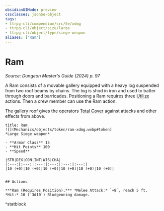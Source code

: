 ```yaml
---
obsidianUIMode: preview
cssclasses: json5e-object
tags:
- ttrpg-cli/compendium/src/5e/xdmg
- ttrpg-cli/object/size/large
- ttrpg-cli/object/type/siege-weapon
aliases: ["Ram"]
---
```

# Ram
*Source: Dungeon Master's Guide (2024) p. 97*  

A Ram consists of a movable gallery equipped with a heavy log suspended from two roof beams by chains. The log is shod in iron and used to batter through doors and barricades. Positioning a Ram requires three [Utilize](Mechanics/rules/actions.md#Utilize) actions. Then a crew member can use the Ram action.

The gallery roof gives the operators [Total Cover](Mechanics/tables/cover-xphb.md) against attacks and other effects from above.

```ad-statblock
title: Ram
![](Mechanics/objects/token/ram-xdmg.webp#token)
*Large Siege weapon*

- **Armor Class** 15
- **Hit Points** 100
- **Speed** 

|STR|DEX|CON|INT|WIS|CHA|
|:---:|:---:|:---:|:---:|:---:|:---:|
|10 (+0)|10 (+0)|10 (+0)|10 (+0)|10 (+0)|10 (+0)|


## Actions

***Ram (Requires Position).*** *Melee Attack:* `+8`, reach 5 ft. *Hit:* 16 (`3d10`) Bludgeoning damage.
```
^statblock